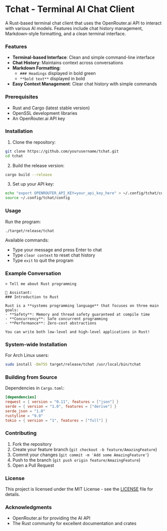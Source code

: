 # Tchat - Terminal AI Chat Client

A Rust-based terminal chat client that uses the OpenRouter.ai API to interact with various AI models. Features include chat history management, Markdown-style formatting, and a clean terminal interface.

### Features

- **Terminal-based Interface**: Clean and simple command-line interface
- **Chat History**: Maintains context across conversations
- **Markdown Formatting**:
  - `### Headings` displayed in bold green
  - `**bold text**` displayed in bold
- **Easy Context Management**: Clear chat history with simple commands

### Prerequisites

- Rust and Cargo (latest stable version)
- OpenSSL development libraries
- An OpenRouter.ai API key

### Installation

1. Clone the repository:

```bash
git clone https://github.com/yourusername/tchat.git
cd tchat
```

2. Build the release version:

```bash
cargo build --release
```

3. Set up your API key:

```bash
echo "export OPENROUTER_API_KEY=your_api_key_here" > ~/.config/tchat/config
source ~/.config/tchat/config
```

### Usage

Run the program:

```bash
./target/release/tchat
```

Available commands:

- Type your message and press Enter to chat
- Type `clear context` to reset chat history
- Type `exit` to quit the program

### Example Conversation

```
> Tell me about Rust programming

🤖 Assistant:
### Introduction to Rust

Rust is a **systems programming language** that focuses on three main goals:
- **Safety**: Memory and thread safety guaranteed at compile time
- **Concurrency**: Safe concurrent programming
- **Performance**: Zero-cost abstractions

You can write both low-level and high-level applications in Rust!
```

### System-wide Installation

For Arch Linux users:

```bash
sudo install -Dm755 target/release/tchat /usr/local/bin/tchat
```

### Building from Source

Dependencies in `Cargo.toml`:

```toml
[dependencies]
reqwest = { version = "0.11", features = ["json"] }
serde = { version = "1.0", features = ["derive"] }
serde_json = "1.0"
rustyline = "9.0"
tokio = { version = "1", features = ["full"] }
```

### Contributing

1. Fork the repository
2. Create your feature branch (`git checkout -b feature/AmazingFeature`)
3. Commit your changes (`git commit -m 'Add some AmazingFeature'`)
4. Push to the branch (`git push origin feature/AmazingFeature`)
5. Open a Pull Request

### License

This project is licensed under the MIT License - see the [LICENSE](LICENSE) file for details.

### Acknowledgments

- OpenRouter.ai for providing the AI API
- The Rust community for excellent documentation and crates
